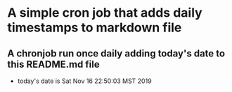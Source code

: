 A simple cron job that adds daily timestamps to markdown file
============================================================
## A chronjob run once daily adding today's date to this README.md file
* today's date is Sat Nov 16 22:50:03 MST 2019
